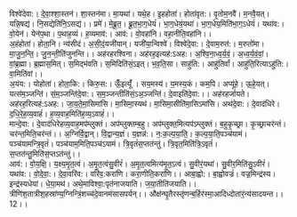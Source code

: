 

  
विश्वे॑देवा:। दे॒वा॒श्शा॒स्तन॑। शा॒स्तन॑मा। मा॒यथा॑। यथे॒ह। इ॒हहोता॑। होता॑वृत:। वृ॒तोम॒नवै॑। म॒नवै॒यत्। यन्नि॒षद्य॑। नि॒सद्येति॑नि॒ऽसद्य॑।। प्रमे॑। मे॒ब्रू॒त॒। ब्रू॒त॒भा॒ग॒धेयं॑। भा॒ग॒धेयं॒यथा॑। भा॒ग॒धेय॒मिति॑भा॒ग॒ऽधेयं॑। यथा॑व:। वो॒येन॑। येन॑प॒था। प॒थाह॒व्यं। ह॒व्यमाव॑:। आव॑:। वो॒वहा॑नि। वहा॒नीति॒वहा॑नि।।  
अ॒हंहोता॑। होता॒नि। न्य॑सीदं। अ॒सी॒दं॒यजी॑यान्। यजी॑या॒न्विश्वे॑। विश्वे॑दे॒वा:। दे॒वाम॒रुत॑:। म॒रुतो॑मा। मा॒जु॒न॒न्ति॒। जु॒न॒न्ती॒ति॑जुनन्ति।। अह॑रहरश्विना। अह॑रह॒इत्यह॑:ऽअह:। अ॒श्वि॒ना॒ध्व॒र्य॒वं॒। अ॒ध्व॒र्य॒वं॒वां॒। वां॒ब्र॒ह्मा। ब्र॒ह्मास॒मित्। स॒मिद्भ॑वति। स॒मिदिति॑सं॒ऽइत्। भ॒व॒ति॒सा। साहु॑ति:। आहु॑तिर्वां। आहु॑ति॒रित्याऽहु॑ति:। वा॒मिति॑वां।।  
अ॒यंय:। योहोता॑। होता॒कि:। किरु॒स:। ऊँँ॒इत्यूँ॑ । सय॒मस्य॑। य॒मस्य॒कं। कम॒पि। अप्यू॑हे। ऊ॒हे॒यत्। यत्स॑म॒ञ्जन्ति॑। सं॒म॒ञ्जन्ति॑दे॒वा:। स॒म॒ञ्जन्तीति॑सं॒ऽअ॒ञ्जन्ति॑। दे॒वाइति॑दे॒वा:।। अह॑रहर्जायते। अह॑रह॒रित्यह॑:ऽअह:। जा॒य॒ते॒मा॒सिमा॑सि। मा॒सिमा॒स्यथ॑। मा॒सिमा॒सीति॑मा॒सिऽमा॑सि। अथ॑दे॒वा:। दे॒वाद॑धिरे। द॒धि॒रे॒ह॒व्य॒वाहं॑। ह॒व्य॒वाह॒मिति॑ह॒व्य॒ऽवाहं॑।।  
मान्दे॒वा:। दे॒वाद॑धिरेहव्य॒वाह॒मप॑म्लुक्तं। अप॑म्लुक्तम्ब॒हु। अप॑म्लुक्त॒मित्यप॑ऽम्लुक्तं। ब॒हुकृ॒च्छ्रा। कृ॒च्छ्राचर॑न्तं। चर॑न्त॒मिति॒चर॑न्तं।। अ॒ग्निर्वि॒द्वान्। वि॒द्वान्य॒ज्ञं। य॒ज्ञन्न॑:। न॒:क॒ल्प॒या॒ति॒। क॒ल्प॒या॒ति॒पञ्च॑यामं। पञ्च॑यामन्त्रि॒वृतं॑। पञ्च॑याम॒मिति॒पञ्च॑ऽयामं। त्रि॒वृतं॑स॒प्तत॑न्तुं। त्रि॒वृत॒मिति॑त्रि॒ऽवृतं॑। स॒प्तत॑न्तु॒मिति॑स॒प्तऽत॑न्तुं।।  
आव॑:। वो॒य॒क्षि॒। य॒क्ष्य॒मृ॒त॒त्वं। अ॒मृ॒त॒त्वंसु॒वीरं॑। अ॒मृ॒त॒त्वमित्य॑मृ॒त॒ऽत्वं। सु॒वीरं॒यथा॑। सु॒वीर॒मिति॑सु॒ऽवीरं॑। यथा॑व:। वो॒दे॒वा॒:। दे॒वा॒वरि॑व:। वरि॑व॒:करा॑णि। करा॒णीति॒करा॑णि।। आबा॒ह्वो:। बा॒ह्वोवज्रं॑। वज्र॒मिन्द्र॑स्य। इन्द्र॑स्यधेयां। धे॒या॒मथ॑। अथे॒माविश्वा॒:पृत॑नाजयाति। ज॒या॒तीति॑जयाति।।  
त्रीणि॑श॒तात्रीश॒हस्रा॑ण्य॒ग्निन्त्रिं॒शच्च॑दे॒वानम॑सासपर्यन्।। औक्ष॑न्घृ॒तैरस्तृ॑णन्ब॒र्हिर॑स्मा॒आदिध्दोता॑रं॒न्य॑सादयन्त।। 12।।  
